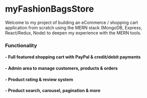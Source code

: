 # myFashionBagsStore

Welcome to my project of building an eCommerce / shopping cart application from scratch using the MERN stack (MongoDB, Express, React/Redux, Node) to deepen my experience with the MERN tools.

### Functionality

#### - Full featured shopping cart with PayPal & credit/debit payments
#### - Admin area to manage customers, products & orders
#### - Product rating & review system
#### - Product search, carousel, pagination & more


